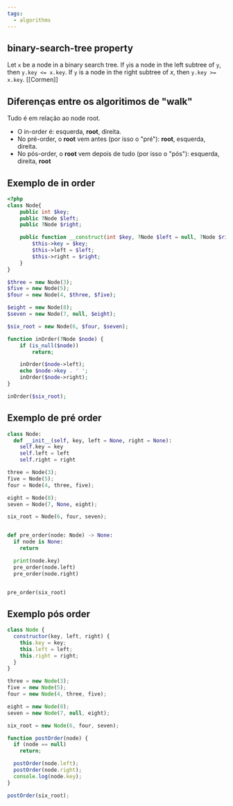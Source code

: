 ```yaml
---
tags:
  - algorithms
---
```


## binary-search-tree property
Let `x` be a node in a binary search tree. If `y`is a node in the left subtree of `y`, then `y.key <= x.key`. If `y` is a node in the right subtree of *x*, then `y.key >= x.key`.  [[Cormen]]

## Diferenças entre os algoritimos de "walk"

Tudo é em relação ao node root.

- O in-order é: esquerda, **root**, direita.
- No pré-order, o **root** vem antes (por isso o "pré"): **root**, esquerda, direita.
- No pós-order, o **root** vem depois de tudo (por isso o "pós"): esquerda, direita, **root**
## Exemplo de in order

```php
<?php
class Node{
    public int $key;
    public ?Node $left;
    public ?Node $right;

    public function __construct(int $key, ?Node $left = null, ?Node $right = null) {
        $this->key = $key;
        $this->left = $left;
        $this->right = $right;
    }
}

$three = new Node(3);
$five = new Node(5);
$four = new Node(4, $three, $five);

$eight = new Node(8);
$seven = new Node(7, null, $eight);

$six_root = new Node(6, $four, $seven);

function inOrder(?Node $node) {
    if (is_null($node))
        return;

    inOrder($node->left);
    echo $node->key . ' ';
    inOrder($node->right);
}

inOrder($six_root);
```

## Exemplo de pré order

```python
class Node:
  def __init__(self, key, left = None, right = None):
    self.key = key
    self.left = left
    self.right = right

three = Node(3);
five = Node(5);
four = Node(4, three, five);

eight = Node(8);
seven = Node(7, None, eight);

six_root = Node(6, four, seven);


def pre_order(node: Node) -> None:
  if node is None:
    return

  print(node.key)
  pre_order(node.left)
  pre_order(node.right)


pre_order(six_root)
```

## Exemplo pós order

```javascript
class Node {
  constructor(key, left, right) {
    this.key = key;
    this.left = left;
    this.right = right;
  }
}

three = new Node(3);
five = new Node(5);
four = new Node(4, three, five);

eight = new Node(8);
seven = new Node(7, null, eight);

six_root = new Node(6, four, seven);

function postOrder(node) {
  if (node == null)
    return;

  postOrder(node.left);
  postOrder(node.right);
  console.log(node.key);
}

postOrder(six_root);
```
